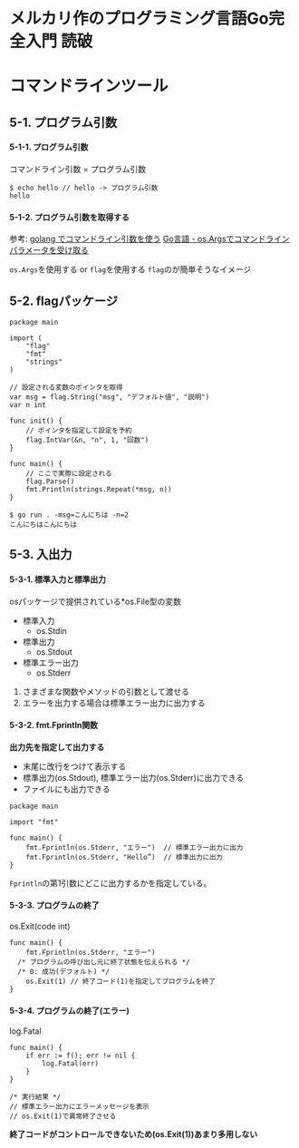 # メルカリ作のプログラミング言語Go完全入門 読破
# コマンドラインツール
## 5-1. プログラム引数
#### 5-1-1. プログラム引数
コマンドライン引数 = プログラム引数
```shell:
$ echo hello // hello -> プログラム引数
hello
```

#### 5-1-2. プログラム引数を取得する
参考:
[golang でコマンドライン引数を使う](https://qiita.com/nakaryooo/items/2d0befa2c1cf347800c3)
[Go言語 - os.Argsでコマンドラインパラメータを受け取る](https://blog.y-yuki.net/entry/2017/04/30/000000)

`os.Args`を使用する or `flag`を使用する
`flag`のが簡単そうなイメージ

## 5-2. flagパッケージ
```go:
package main

import (
	"flag"
	"fmt"
	"strings"
)

// 設定される変数のポインタを取得
var msg = flag.String("msg", "デフォルト値", "説明")
var n int

func init() {
	// ポインタを指定して設定を予約
	flag.IntVar(&n, "n", 1, "回数")
}

func main() {
	// ここで実際に設定される
	flag.Parse()
	fmt.Println(strings.Repeat(*msg, n))
}
```

```shell:
$ go run . -msg=こんにちは -n=2
こんにちはこんにちは
```

## 5-3. 入出力
#### 5-3-1. 標準入力と標準出力
osパッケージで提供されている*os.File型の変数
- 標準入力
  - os.Stdin
- 標準出力
  - os.Stdout
- 標準エラー出力
  - os.Stderr
1. さまざまな関数やメソッドの引数として渡せる
2. エラーを出力する場合は標準エラー出力に出力する

#### 5-3-2. fmt.Fprintln関数
**出力先を指定して出力する**
- 末尾に改行をつけて表示する
- 標準出力(os.Stdout), 標準エラー出力(os.Stderr)に出力できる
- ファイルにも出力できる
```go:
package main

import "fmt"

func main() {
	fmt.Fprintln(os.Stderr, "エラー")  // 標準エラー出力に出力
	fmt.Fprintln(os.Stderr, "Hello”)  // 標準出力に出力
}
```
`Fprintln`の第1引数にどこに出力するかを指定している。

#### 5-3-3. プログラムの終了
os.Exit(code int)
```go:
func main() {
	fmt.Fprintln(os.Stderr, "エラー")
  /* プログラムの呼び出し元に終了状態を伝えられる */
  /* 0: 成功(デフォルト) */
	os.Exit(1) // 終了コード(1)を指定してプログラムを終了
}
```

#### 5-3-4. プログラムの終了(エラー)
log.Fatal
```go:
func main() {
	if err := f(); err != nil {
		log.Fatal(err)
	}
}

/* 実行結果 */
// 標準エラー出力にエラーメッセージを表示
// os.Exit(1)で異常終了させる
```
**終了コードがコントロールできないため(os.Exit(1))あまり多用しない**
